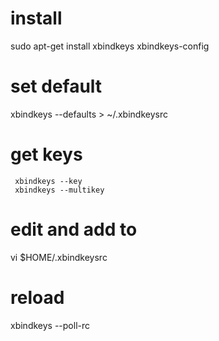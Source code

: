 

# install

sudo apt-get install xbindkeys xbindkeys-config

# set default
xbindkeys --defaults > ~/.xbindkeysrc

# get keys

```
 xbindkeys --key
 xbindkeys --multikey
```


# edit and add to

vi $HOME/.xbindkeysrc


# reload

xbindkeys --poll-rc
